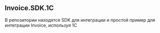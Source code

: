 ## Invoice.SDK.1С
В репозитории находятся SDK для интеграции и простой пример для интеграции Invoice, используя 1С
